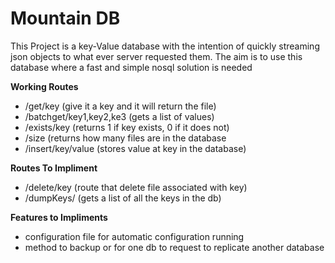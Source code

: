 # Mountain DB
This Project is a key-Value database with the intention of quickly streaming json objects to what ever server requested them. The aim is to use this database where a fast and simple nosql solution is needed

**Working Routes**
- /get/key (give it a key and it will return the file)
- /batchget/key1,key2,ke3 (gets a list of values)
- /exists/key (returns 1 if key exists, 0 if it does not)
- /size (returns how many files are in the database
- /insert/key/value (stores value at key in the database)

**Routes To Impliment**
- /delete/key (route that delete file associated with key)
- /dumpKeys/ (gets a list of all the keys in the db)

**Features to Impliments**
- configuration file for automatic configuration running 
- method to backup or for one db to request to replicate another database
